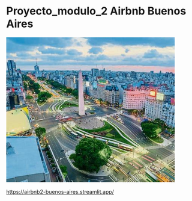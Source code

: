 # Proyecto_modulo_2 Airbnb Buenos Aires

![Cover Image](cover.jpeg)
 
https://airbnb2-buenos-aires.streamlit.app/
